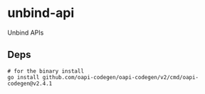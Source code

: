 # unbind-api

Unbind APIs

## Deps

```
# for the binary install
go install github.com/oapi-codegen/oapi-codegen/v2/cmd/oapi-codegen@v2.4.1
```
